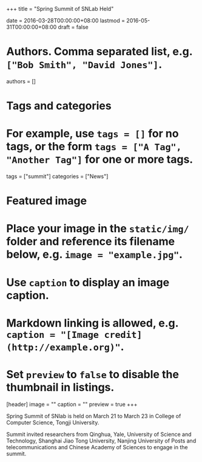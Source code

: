 +++
title = "Spring Summit of SNLab Held"

date = 2016-03-28T00:00:00+08:00
lastmod = 2016-05-31T00:00:00+08:00
draft = false

# Authors. Comma separated list, e.g. `["Bob Smith", "David Jones"]`.
authors = []

# Tags and categories
# For example, use `tags = []` for no tags, or the form `tags = ["A Tag", "Another Tag"]` for one or more tags.
tags = ["summit"]
categories = ["News"]

# Featured image
# Place your image in the `static/img/` folder and reference its filename below, e.g. `image = "example.jpg"`.
# Use `caption` to display an image caption.
#   Markdown linking is allowed, e.g. `caption = "[Image credit](http://example.org)"`.
# Set `preview` to `false` to disable the thumbnail in listings.
[header]
image = ""
caption = ""
preview = true
+++

Spring Summit of SNlab is held on March 21 to March 23 in College of Computer Science, Tongji University.

Summit invited researchers from Qinghua, Yale, University of Science and Technology, Shanghai Jiao Tong University, Nanjing University of Posts and telecommunications and Chinese Academy of Sciences to engage in the summit.
